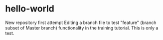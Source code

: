 # hello-world
New repository first attempt
Editing a branch file to test "feature" (branch subset of Master branch) functionality in the training tutorial. This is only a test.
